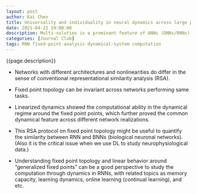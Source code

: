 ```yaml
---
layout: post
author: Kai Chen
title: Universality and individuality in neural dynamics across large populations of recurrent networks
date: 2021-04-21 19:00:00
description: Multi-solution is a prominant feature of ANNs (DNNs/RNNs) when training to perform certain tasks. Is there any common feature between different solutions remains an open questions. This works found that the topology of fixed points of trained network is the universally shared between different network architectures and realizations when those networks are trained for the same task. Further, they demonstrated the topological structure of fixed points of networks indeed interprets computation mechanism of trained networks.
categories: [Journal Club]
tags: RNN fixed-point-analysis dynamical-system computation
---
```


<p>{{page.description}}</p>

- Networks with different architectures and nonlinearities do differ in the sense of conventional representational similarity analysis (RSA).

- Fixed point topology can be invariant across networks performing same tasks.

- Linearized dynamics showed the computational ability in the dynamical regime around the fixed point points, which further proved the common dynamical feature across different network realizations.

- This RSA protocol on fixed point topology might be useful to quantify the similarity between RNN and BNNs (biological neuronal networks). (Also it is the critical issue when we use DL to study neurophysiological data.)

- Understanding fixed point topology and linear behavior around “generalized fixed points” can be a good perspective to study the computation through dynamics in RNNs, with related topics as memory capacity, learning dynamics, online learning (continual learning), and etc.